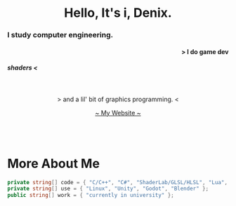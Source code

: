 <div align="center">
  
# Hello, It's i, Denix.
  
</div>
<h3 align="left"> I study computer engineering.</h3>
<h4 align="right"> > I do game dev</h4> 
<h5>shaders < </h5> 
<br>
<p align="center"> > and a lil' bit of graphics programming. < </p>
<div align="center"><a href="https://denixsucks.github.io"> ~ My Website ~</a>
</div>
<br>
<br>
<br>

# More About Me

```c#
private string[] code = { "C/C++", "C#", "ShaderLab/GLSL/HLSL", "Lua", "Python", "NodeJS" };
private string[] use = { "Linux", "Unity", "Godot", "Blender" };
public string[] work = { "currently in university" };
```

